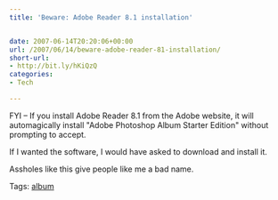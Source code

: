 ```yaml
---
title: 'Beware: Adobe Reader 8.1 installation'


date: 2007-06-14T20:20:06+00:00
url: /2007/06/14/beware-adobe-reader-81-installation/
short-url:
- http://bit.ly/hKiQzQ
categories:
- Tech

---
```

<div class='microid-mailto+http:sha1:1a333bb2de0351c13cde5b8077efa9f5d221e098'>

FYI &#8211; If you install Adobe Reader 8.1 from the Adobe website, it will automagically install "Adobe Photoshop Album Starter Edition" without prompting to accept.



If I wanted the software, I would have asked to download and install it.



Assholes like this give people like me a bad name.

</div>

<div class="st-post-tags">
Tags: <a href="http://www.cavort.org/tag/album/" title="album" rel="tag">album</a><br />
</div>